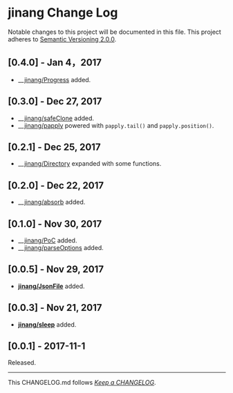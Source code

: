 #   jinang Change Log

Notable changes to this project will be documented in this file. This project adheres to [Semantic Versioning 2.0.0](http://semver.org/).

##	[0.4.0] - Jan 4，2017

*	__[jinang/Progress](./README.md#progress) added.

##	[0.3.0] - Dec 27, 2017

*	__[jinang/safeClone](./README.md#safeclone) added.
*	__[jinang/papply](./README.md#papply) powered with `papply.tail()` and `papply.position()`.

##  [0.2.1] - Dec 25, 2017

*   __[jinang/Directory](./README.md#directory) expanded with some functions.

##  [0.2.0] - Dec 22, 2017

*   __[jinang/absorb](./README.md#absorb) added.

##  [0.1.0] - Nov 30, 2017

*   __[jinang/PoC](./README.md#poc) added.
*   __[jinang/parseOptions](./README.md#parseoptions) added.

##  [0.0.5] - Nov 29, 2017

*   __[jinang/JsonFile](./README.md#jsonfile)__ added.

##  [0.0.3] - Nov 21, 2017

*   __[jinang/sleep](./README.md#sleep)__ added.

##	[0.0.1] - 2017-11-1

Released.

---
This CHANGELOG.md follows [*Keep a CHANGELOG*](http://keepachangelog.com/).
